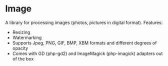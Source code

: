 # Image

A library for processing images (photos, pictures in digital format). Features:

 * Resizing
 * Watermarking
 * Supports Jpeg, PNG, GIF, BMP, XBM formats and different degrees of opacity
 * Comes with GD (php-gd2) and ImageMagick (php-imagick) adapters out of the box
